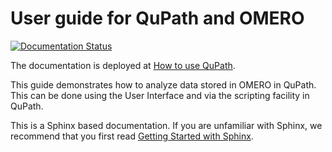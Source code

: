 # User guide for QuPath and OMERO

[![Documentation Status](https://readthedocs.org/projects/omero-guide-qupath/badge/?version=latest)](https://omero-guides.readthedocs.io/en/latest/qupath/docs/index.html)


The documentation is deployed at [How to use QuPath](https://omero-guides.readthedocs.io/en/latest/qupath/docs/index.html).

This guide demonstrates how to analyze data stored in OMERO in QuPath.
This can be done using the User Interface and via the scripting facility in QuPath.


This is a Sphinx based documentation. 
If you are unfamiliar with Sphinx, we recommend that you first read 
[Getting Started with Sphinx](https://docs.readthedocs.io/en/stable/intro/getting-started-with-sphinx.html).
